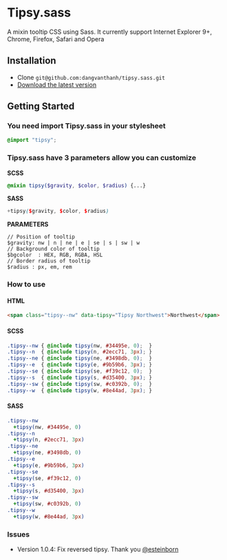 # Tipsy.sass
A mixin tooltip CSS using Sass. It currently support Internet Explorer 9+, Chrome, Firefox, Safari and Opera

## Installation
* Clone ``git@github.com:dangvanthanh/tipsy.sass.git``
* [Download the latest version](https://github.com/dangvanthanh/tipsy.sass/archive/master.zip)

## Getting Started

### You need import Tipsy.sass in your stylesheet

```scss
@import "tipsy";
```

### Tipsy.sass have 3 parameters allow you can customize

**SCSS**

```scss
@mixin tipsy($gravity, $color, $radius) {...}
```

**SASS**

```scss
+tipsy($gravity, $color, $radius)
```

**PARAMETERS**

```
// Position of tooltip
$gravity: nw | n | ne | e | se | s | sw | w
// Background color of tooltip
$bgcolor  : HEX, RGB, RGBA, HSL
// Border radius of tooltip
$radius : px, em, rem
```

### How to use

#### HTML

```html
<span class="tipsy--nw" data-tipsy="Tipsy Northwest">Northwest</span>
```

#### SCSS

```scss
.tipsy--nw { @include tipsy(nw, #34495e, 0);  }
.tipsy--n  { @include tipsy(n, #2ecc71, 3px); }
.tipsy--ne { @include tipsy(ne, #3498db, 0);  }
.tipsy--e  { @include tipsy(e, #9b59b6, 3px); }
.tipsy--se { @include tipsy(se, #f39c12, 0);  }
.tipsy--s  { @include tipsy(s, #d35400, 3px); }
.tipsy--sw { @include tipsy(sw, #c0392b, 0);  }
.tipsy--w  { @include tipsy(w, #8e44ad, 3px); }
```

#### SASS

```sass
.tipsy--nw
  +tipsy(nw, #34495e, 0)
.tipsy--n
  +tipsy(n, #2ecc71, 3px)
.tipsy--ne
  +tipsy(ne, #3498db, 0)
.tipsy--e
  +tipsy(e, #9b59b6, 3px)
.tipsy--se
  +tipsy(se, #f39c12, 0)
.tipsy--s
  +tipsy(s, #d35400, 3px)
.tipsy--sw
  +tipsy(sw, #c0392b, 0)
.tipsy--w
  +tipsy(w, #8e44ad, 3px)
```

### Issues

- Version 1.0.4: Fix reversed tipsy. Thank you [@esteinborn](https://github.com/esteinborn)